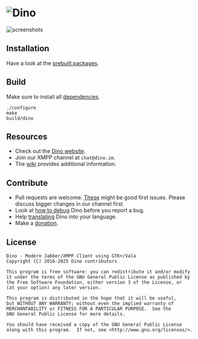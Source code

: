 ![Dino](https://dino.im/img/readme_header.svg)
=======

![screenshots](https://dino.im/img/screenshot-main.png)

Installation
------------
Have a look at the [prebuilt packages](https://github.com/dino/dino/wiki/Distribution-Packages).

Build
-----
Make sure to install all [dependencies](https://github.com/dino/dino/wiki/Build#dependencies).

    ./configure
    make
    build/dino

Resources
---------
- Check out the [Dino website](https://dino.im).
- Join our XMPP channel at `chat@dino.im`.
- The [wiki](https://github.com/dino/dino/wiki) provides additional information.

Contribute
----------
- Pull requests are welcome. [These](https://github.com/dino/dino/issues?q=is%3Aopen+is%3Aissue+label%3A%22good+first+issue%22) might be good first issues. Please discuss bigger changes in our channel first.
- Look at [how to debug](https://github.com/dino/dino/wiki/Debugging) Dino before you report a bug.
- Help [translating](https://github.com/dino/dino/wiki/Translations) Dino into your language.
- Make a [donation](https://dino.im/#donate).

License
-------
    Dino - Modern Jabber/XMPP Client using GTK+/Vala
    Copyright (C) 2016-2025 Dino contributors

    This program is free software: you can redistribute it and/or modify
    it under the terms of the GNU General Public License as published by
    the Free Software Foundation, either version 3 of the License, or
    (at your option) any later version.

    This program is distributed in the hope that it will be useful,
    but WITHOUT ANY WARRANTY; without even the implied warranty of
    MERCHANTABILITY or FITNESS FOR A PARTICULAR PURPOSE.  See the
    GNU General Public License for more details.

    You should have received a copy of the GNU General Public License
    along with this program.  If not, see <http://www.gnu.org/licenses/>.
